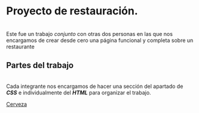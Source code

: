 # Proyecto de restauración.  
\
Este fue un trabajo *conjunto* con otras dos personas en las que nos encargamos de crear desde cero una página funcional y completa sobre un restaurante



## Partes del trabajo
\
Cada integrante nos encargamos de hacer una sección del apartado de **_CSS_** e individualmente del **_HTML_** para organizar el trabajo.

[Cerveza](../read-me/Restauración/img/CERVEZA.PNG)
